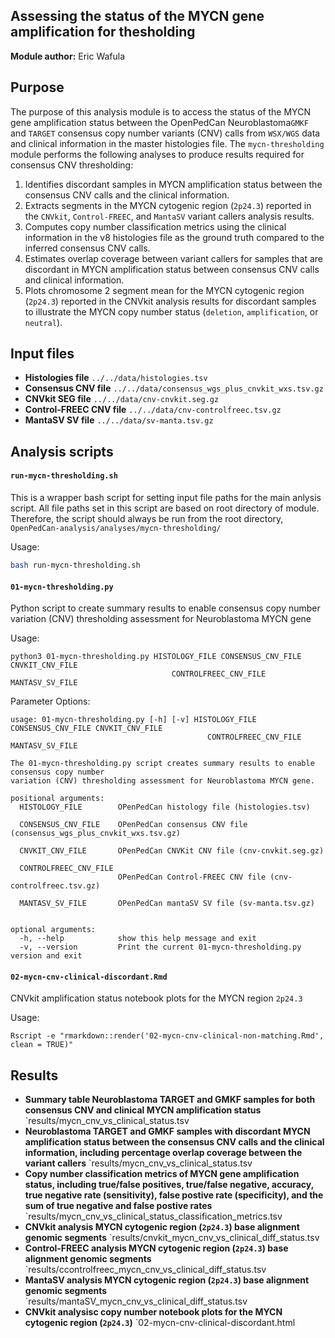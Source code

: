 ## Assessing the status of the MYCN gene amplification for thesholding
**Module author:** Eric Wafula

## Purpose
The purpose of this analysis module is to access the status of the MYCN gene amplification status between the OpenPedCan Neuroblastoma`GMKF` and `TARGET` consensus copy number variants (CNV) calls from `WSX/WGS` data and clinical information in the master histologies file. The `mycn-thresholding` module performs the following analyses to produce results required for consensus CNV thresholding: 
1. Identifies discordant samples in MYCN amplification status between the consensus CNV calls and the clinical information.
2. Extracts segments in the MYCN cytogenic region (`2p24.3`) reported in the `CNVkit`, `Control-FREEC`, and `MantaSV` variant callers analysis results.
3. Computes copy number classification metrics using the clinical information in the v8 histologies file as the ground truth compared to the inferred consensus CNV calls.
4. Estimates overlap coverage between variant callers for samples that are discordant in MYCN amplification status between consensus CNV calls and clinical information.
5. Plots chromosome 2 segment mean for the MYCN cytogenic region (`2p24.3`) reported in the CNVkit analysis results for discordant samples to illustrate the MYCN copy number status (`deletion`, `amplification`, or `neutral`). 


## Input files
- **Histologies file**
`../../data/histologies.tsv`
- **Consensus CNV file**
`../../data/consensus_wgs_plus_cnvkit_wxs.tsv.gz`
- **CNVkit SEG file**
`../../data/cnv-cnvkit.seg.gz`
- **Control-FREEC CNV file**
`../../data/cnv-controlfreec.tsv.gz`
- **MantaSV SV file**
`../../data/sv-manta.tsv.gz`

## Analysis scripts

#### `run-mycn-thresholding.sh`
This is a wrapper bash script for setting input file paths for the main anlysis script. All file paths set in this script are based on root directory of module. Therefore, the script should always be run from the root directory, `OpenPedCan-analysis/analyses/mycn-thresholding/`


Usage:
```bash
bash run-mycn-thresholding.sh
```

#### `01-mycn-thresholding.py`
Python script to create summary results to enable consensus copy number variation (CNV) thresholding assessment for Neuroblastoma MYCN gene

Usage:
```
python3 01-mycn-thresholding.py HISTOLOGY_FILE CONSENSUS_CNV_FILE CNVKIT_CNV_FILE
                                    CONTROLFREEC_CNV_FILE MANTASV_SV_FILE
```

Parameter Options:
```
usage: 01-mycn-thresholding.py [-h] [-v] HISTOLOGY_FILE CONSENSUS_CNV_FILE CNVKIT_CNV_FILE
                                            CONTROLFREEC_CNV_FILE MANTASV_SV_FILE

The 01-mycn-thresholding.py script creates summary results to enable consensus copy number
variation (CNV) thresholding assessment for Neuroblastoma MYCN gene.

positional arguments:
  HISTOLOGY_FILE        OPenPedCan histology file (histologies.tsv)
                        
  CONSENSUS_CNV_FILE    OPenPedCan consensus CNV file (consensus_wgs_plus_cnvkit_wxs.tsv.gz)
                        
  CNVKIT_CNV_FILE       OPenPedCan CNVKit CNV file (cnv-cnvkit.seg.gz)
                        
  CONTROLFREEC_CNV_FILE
                        OPenPedCan Control-FREEC CNV file (cnv-controlfreec.tsv.gz)
                        
  MANTASV_SV_FILE       OPenPedCan mantaSV SV file (sv-manta.tsv.gz)
                        

optional arguments:
  -h, --help            show this help message and exit
  -v, --version         Print the current 01-mycn-thresholding.py version and exit
```

#### `02-mycn-cnv-clinical-discordant.Rmd`
CNVkit amplification status notebook plots for the MYCN region `2p24.3`

Usage:
```
Rscript -e "rmarkdown::render('02-mycn-cnv-clinical-non-matching.Rmd', clean = TRUE)"
```

## Results

- **Summary table Neuroblastoma TARGET and GMKF samples for both consensus CNV and clinical MYCN amplification status**
`results/mycn_cnv_vs_clinical_status.tsv
- **Neuroblastoma TARGET and GMKF samples with discordant MYCN amplification status between the consensus CNV calls and the clinical information, including percentage overlap coverage  between the variant callers**
`results/mycn_cnv_vs_clinical_status.tsv
- **Copy number classification metrics of MYCN gene amplification status, including true/false positives, true/false negative, accuracy, true negative rate (sensitivity), false postive rate (specificity), and the sum of true negative and false postive rates**
`results/mycn_cnv_vs_clinical_status_classification_metrics.tsv
- **CNVkit analysis MYCN cytogenic region (`2p24.3`) base alignment genomic segments**
`results/cnvkit_mycn_cnv_vs_clinical_diff_status.tsv
- **Control-FREEC analysis MYCN cytogenic region (`2p24.3`) base alignment genomic segments**
`results/ccontrolfreec_mycn_cnv_vs_clinical_diff_status.tsv
- **MantaSV analysis MYCN cytogenic region (`2p24.3`) base alignment genomic segments** 
`results/mantaSV_mycn_cnv_vs_clinical_diff_status.tsv
- **CNVkit analysisc copy number notebook plots for the MYCN cytogenic region (`2p24.3`)** 
`02-mycn-cnv-clinical-discordant.html

